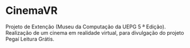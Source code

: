 # CinemaVR
 Projeto de Extenção (Museu da Computação da UEPG 5 ª Edição). Realização de um cinema em realidade virtual, para divulgação do projeto Pegaí Leitura Grátis.
